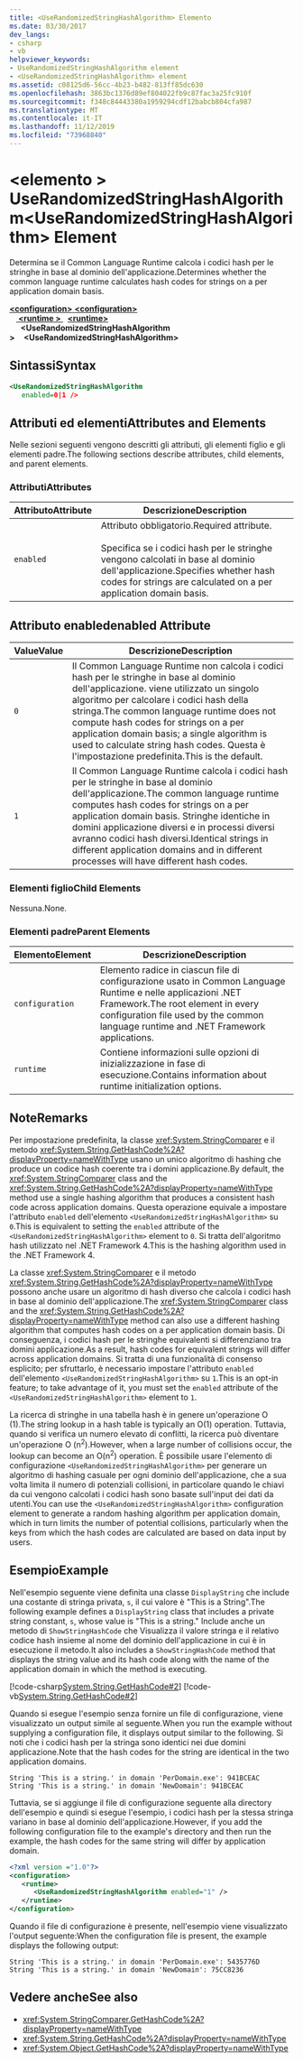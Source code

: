 ```yaml
---
title: <UseRandomizedStringHashAlgorithm> Elemento
ms.date: 03/30/2017
dev_langs:
- csharp
- vb
helpviewer_keywords:
- UseRandomizedStringHashAlgorithm element
- <UseRandomizedStringHashAlgorithm> element
ms.assetid: c08125d6-56cc-4b23-b482-813ff85dc630
ms.openlocfilehash: 3863bc1376d89ef804022fb9c87fac3a25fc910f
ms.sourcegitcommit: f348c84443380a1959294cdf12babcb804cfa987
ms.translationtype: MT
ms.contentlocale: it-IT
ms.lasthandoff: 11/12/2019
ms.locfileid: "73968840"
---
```

# <a name="userandomizedstringhashalgorithm-element"></a><span data-ttu-id="dce2e-102">\<elemento > UseRandomizedStringHashAlgorithm</span><span class="sxs-lookup"><span data-stu-id="dce2e-102">\<UseRandomizedStringHashAlgorithm> Element</span></span>
<span data-ttu-id="dce2e-103">Determina se il Common Language Runtime calcola i codici hash per le stringhe in base al dominio dell'applicazione.</span><span class="sxs-lookup"><span data-stu-id="dce2e-103">Determines whether the common language runtime calculates hash codes for strings on a per application domain basis.</span></span>  
  
<span data-ttu-id="dce2e-104">[ **\<configuration>** ](../configuration-element.md)</span><span class="sxs-lookup"><span data-stu-id="dce2e-104">[**\<configuration>**](../configuration-element.md)</span></span>\
<span data-ttu-id="dce2e-105">&nbsp; &nbsp;[ **\<runtime >** ](runtime-element.md) </span><span class="sxs-lookup"><span data-stu-id="dce2e-105">&nbsp;&nbsp;[**\<runtime>**](runtime-element.md)</span></span>\
<span data-ttu-id="dce2e-106">&nbsp;&nbsp;&nbsp;&nbsp; **\<UseRandomizedStringHashAlgorithm >**</span><span class="sxs-lookup"><span data-stu-id="dce2e-106">&nbsp;&nbsp;&nbsp;&nbsp;**\<UseRandomizedStringHashAlgorithm>**</span></span>  
  
## <a name="syntax"></a><span data-ttu-id="dce2e-107">Sintassi</span><span class="sxs-lookup"><span data-stu-id="dce2e-107">Syntax</span></span>  
  
```xml  
<UseRandomizedStringHashAlgorithm   
   enabled=0|1 />  
```  
  
## <a name="attributes-and-elements"></a><span data-ttu-id="dce2e-108">Attributi ed elementi</span><span class="sxs-lookup"><span data-stu-id="dce2e-108">Attributes and Elements</span></span>  
 <span data-ttu-id="dce2e-109">Nelle sezioni seguenti vengono descritti gli attributi, gli elementi figlio e gli elementi padre.</span><span class="sxs-lookup"><span data-stu-id="dce2e-109">The following sections describe attributes, child elements, and parent elements.</span></span>  
  
### <a name="attributes"></a><span data-ttu-id="dce2e-110">Attributi</span><span class="sxs-lookup"><span data-stu-id="dce2e-110">Attributes</span></span>  
  
|<span data-ttu-id="dce2e-111">Attributo</span><span class="sxs-lookup"><span data-stu-id="dce2e-111">Attribute</span></span>|<span data-ttu-id="dce2e-112">Descrizione</span><span class="sxs-lookup"><span data-stu-id="dce2e-112">Description</span></span>|  
|---------------|-----------------|  
|`enabled`|<span data-ttu-id="dce2e-113">Attributo obbligatorio.</span><span class="sxs-lookup"><span data-stu-id="dce2e-113">Required attribute.</span></span><br /><br /> <span data-ttu-id="dce2e-114">Specifica se i codici hash per le stringhe vengono calcolati in base al dominio dell'applicazione.</span><span class="sxs-lookup"><span data-stu-id="dce2e-114">Specifies whether hash codes for strings are calculated on a per application domain basis.</span></span>|  
  
## <a name="enabled-attribute"></a><span data-ttu-id="dce2e-115">Attributo enabled</span><span class="sxs-lookup"><span data-stu-id="dce2e-115">enabled Attribute</span></span>  
  
|<span data-ttu-id="dce2e-116">Value</span><span class="sxs-lookup"><span data-stu-id="dce2e-116">Value</span></span>|<span data-ttu-id="dce2e-117">Descrizione</span><span class="sxs-lookup"><span data-stu-id="dce2e-117">Description</span></span>|  
|-----------|-----------------|  
|`0`|<span data-ttu-id="dce2e-118">Il Common Language Runtime non calcola i codici hash per le stringhe in base al dominio dell'applicazione. viene utilizzato un singolo algoritmo per calcolare i codici hash della stringa.</span><span class="sxs-lookup"><span data-stu-id="dce2e-118">The common language runtime does not compute hash codes for strings on a per application domain basis; a single algorithm is used to calculate string hash codes.</span></span> <span data-ttu-id="dce2e-119">Questa è l'impostazione predefinita.</span><span class="sxs-lookup"><span data-stu-id="dce2e-119">This is the default.</span></span>|  
|`1`|<span data-ttu-id="dce2e-120">Il Common Language Runtime calcola i codici hash per le stringhe in base al dominio dell'applicazione.</span><span class="sxs-lookup"><span data-stu-id="dce2e-120">The common language runtime computes hash codes for strings on a per application domain basis.</span></span> <span data-ttu-id="dce2e-121">Stringhe identiche in domini applicazione diversi e in processi diversi avranno codici hash diversi.</span><span class="sxs-lookup"><span data-stu-id="dce2e-121">Identical strings in different application domains and in different processes will have different hash codes.</span></span>|  
  
### <a name="child-elements"></a><span data-ttu-id="dce2e-122">Elementi figlio</span><span class="sxs-lookup"><span data-stu-id="dce2e-122">Child Elements</span></span>  
 <span data-ttu-id="dce2e-123">Nessuna.</span><span class="sxs-lookup"><span data-stu-id="dce2e-123">None.</span></span>  
  
### <a name="parent-elements"></a><span data-ttu-id="dce2e-124">Elementi padre</span><span class="sxs-lookup"><span data-stu-id="dce2e-124">Parent Elements</span></span>  
  
|<span data-ttu-id="dce2e-125">Elemento</span><span class="sxs-lookup"><span data-stu-id="dce2e-125">Element</span></span>|<span data-ttu-id="dce2e-126">Descrizione</span><span class="sxs-lookup"><span data-stu-id="dce2e-126">Description</span></span>|  
|-------------|-----------------|  
|`configuration`|<span data-ttu-id="dce2e-127">Elemento radice in ciascun file di configurazione usato in Common Language Runtime e nelle applicazioni .NET Framework.</span><span class="sxs-lookup"><span data-stu-id="dce2e-127">The root element in every configuration file used by the common language runtime and .NET Framework applications.</span></span>|  
|`runtime`|<span data-ttu-id="dce2e-128">Contiene informazioni sulle opzioni di inizializzazione in fase di esecuzione.</span><span class="sxs-lookup"><span data-stu-id="dce2e-128">Contains information about runtime initialization options.</span></span>|  
  
## <a name="remarks"></a><span data-ttu-id="dce2e-129">Note</span><span class="sxs-lookup"><span data-stu-id="dce2e-129">Remarks</span></span>  
 <span data-ttu-id="dce2e-130">Per impostazione predefinita, la classe <xref:System.StringComparer> e il metodo <xref:System.String.GetHashCode%2A?displayProperty=nameWithType> usano un unico algoritmo di hashing che produce un codice hash coerente tra i domini applicazione.</span><span class="sxs-lookup"><span data-stu-id="dce2e-130">By default, the <xref:System.StringComparer> class and the <xref:System.String.GetHashCode%2A?displayProperty=nameWithType> method use a single hashing algorithm that produces a consistent hash code across application domains.</span></span> <span data-ttu-id="dce2e-131">Questa operazione equivale a impostare l'attributo `enabled` dell'elemento `<UseRandomizedStringHashAlgorithm>` su `0`.</span><span class="sxs-lookup"><span data-stu-id="dce2e-131">This is equivalent to setting the `enabled` attribute of the `<UseRandomizedStringHashAlgorithm>` element to `0`.</span></span> <span data-ttu-id="dce2e-132">Si tratta dell'algoritmo hash utilizzato nel .NET Framework 4.</span><span class="sxs-lookup"><span data-stu-id="dce2e-132">This is the hashing algorithm used in the .NET Framework 4.</span></span>  
  
 <span data-ttu-id="dce2e-133">La classe <xref:System.StringComparer> e il metodo <xref:System.String.GetHashCode%2A?displayProperty=nameWithType> possono anche usare un algoritmo di hash diverso che calcola i codici hash in base al dominio dell'applicazione.</span><span class="sxs-lookup"><span data-stu-id="dce2e-133">The <xref:System.StringComparer> class and the <xref:System.String.GetHashCode%2A?displayProperty=nameWithType> method can also use a different hashing algorithm that computes hash codes on a per application domain basis.</span></span> <span data-ttu-id="dce2e-134">Di conseguenza, i codici hash per le stringhe equivalenti si differenziano tra domini applicazione.</span><span class="sxs-lookup"><span data-stu-id="dce2e-134">As a result, hash codes for equivalent strings will differ across application domains.</span></span> <span data-ttu-id="dce2e-135">Si tratta di una funzionalità di consenso esplicito; per sfruttarlo, è necessario impostare l'attributo `enabled` dell'elemento `<UseRandomizedStringHashAlgorithm>` su `1`.</span><span class="sxs-lookup"><span data-stu-id="dce2e-135">This is an opt-in feature; to take advantage of it, you must set the `enabled` attribute of the `<UseRandomizedStringHashAlgorithm>` element to `1`.</span></span>  
  
 <span data-ttu-id="dce2e-136">La ricerca di stringhe in una tabella hash è in genere un'operazione O (1).</span><span class="sxs-lookup"><span data-stu-id="dce2e-136">The string lookup in a hash table is typically an O(1) operation.</span></span> <span data-ttu-id="dce2e-137">Tuttavia, quando si verifica un numero elevato di conflitti, la ricerca può diventare un'operazione O (n<sup>2</sup>).</span><span class="sxs-lookup"><span data-stu-id="dce2e-137">However, when a large number of collisions occur, the lookup can become an O(n<sup>2</sup>) operation.</span></span> <span data-ttu-id="dce2e-138">È possibile usare l'elemento di configurazione `<UseRandomizedStringHashAlgorithm>` per generare un algoritmo di hashing casuale per ogni dominio dell'applicazione, che a sua volta limita il numero di potenziali collisioni, in particolare quando le chiavi da cui vengono calcolati i codici hash sono basate sull'input dei dati da utenti.</span><span class="sxs-lookup"><span data-stu-id="dce2e-138">You can use the `<UseRandomizedStringHashAlgorithm>` configuration element to generate a random hashing algorithm per application domain, which in turn limits the number of potential collisions, particularly when the keys from which the hash codes are calculated are based on data input by users.</span></span>  
  
## <a name="example"></a><span data-ttu-id="dce2e-139">Esempio</span><span class="sxs-lookup"><span data-stu-id="dce2e-139">Example</span></span>  
 <span data-ttu-id="dce2e-140">Nell'esempio seguente viene definita una classe `DisplayString` che include una costante di stringa privata, `s`, il cui valore è "This is a String".</span><span class="sxs-lookup"><span data-stu-id="dce2e-140">The following example defines a `DisplayString` class that includes a private string constant, `s`, whose value is "This is a string."</span></span> <span data-ttu-id="dce2e-141">Include anche un metodo di `ShowStringHashCode` che Visualizza il valore stringa e il relativo codice hash insieme al nome del dominio dell'applicazione in cui è in esecuzione il metodo.</span><span class="sxs-lookup"><span data-stu-id="dce2e-141">It also includes a `ShowStringHashCode` method that displays the string value and its hash code along with the name of the application domain in which the method is executing.</span></span>  
  
 [!code-csharp[System.String.GetHashCode#2](../../../../../samples/snippets/csharp/VS_Snippets_CLR_System/system.String.GetHashCode/CS/perdomain.cs#2)]
 [!code-vb[System.String.GetHashCode#2](../../../../../samples/snippets/visualbasic/VS_Snippets_CLR_System/system.String.GetHashCode/VB/perdomain.vb#2)]  
  
 <span data-ttu-id="dce2e-142">Quando si esegue l'esempio senza fornire un file di configurazione, viene visualizzato un output simile al seguente.</span><span class="sxs-lookup"><span data-stu-id="dce2e-142">When you run the example without supplying a configuration file, it displays output similar to the following.</span></span> <span data-ttu-id="dce2e-143">Si noti che i codici hash per la stringa sono identici nei due domini applicazione.</span><span class="sxs-lookup"><span data-stu-id="dce2e-143">Note that the hash codes for the string are identical in the two application domains.</span></span>  
  
```console
String 'This is a string.' in domain 'PerDomain.exe': 941BCEAC  
String 'This is a string.' in domain 'NewDomain': 941BCEAC  
```  
  
 <span data-ttu-id="dce2e-144">Tuttavia, se si aggiunge il file di configurazione seguente alla directory dell'esempio e quindi si esegue l'esempio, i codici hash per la stessa stringa variano in base al dominio dell'applicazione.</span><span class="sxs-lookup"><span data-stu-id="dce2e-144">However, if you add the following configuration file to the example's directory and then run the example, the hash codes for the same string will differ by application domain.</span></span>  
  
```xml  
<?xml version ="1.0"?>  
<configuration>  
   <runtime>  
      <UseRandomizedStringHashAlgorithm enabled="1" />  
   </runtime>  
</configuration>  
```  
  
 <span data-ttu-id="dce2e-145">Quando il file di configurazione è presente, nell'esempio viene visualizzato l'output seguente:</span><span class="sxs-lookup"><span data-stu-id="dce2e-145">When the configuration file is present, the example displays the following output:</span></span>  
  
```console
String 'This is a string.' in domain 'PerDomain.exe': 5435776D  
String 'This is a string.' in domain 'NewDomain': 75CC8236  
```  
  
## <a name="see-also"></a><span data-ttu-id="dce2e-146">Vedere anche</span><span class="sxs-lookup"><span data-stu-id="dce2e-146">See also</span></span>

- <xref:System.StringComparer.GetHashCode%2A?displayProperty=nameWithType>
- <xref:System.String.GetHashCode%2A?displayProperty=nameWithType>
- <xref:System.Object.GetHashCode%2A?displayProperty=nameWithType>
